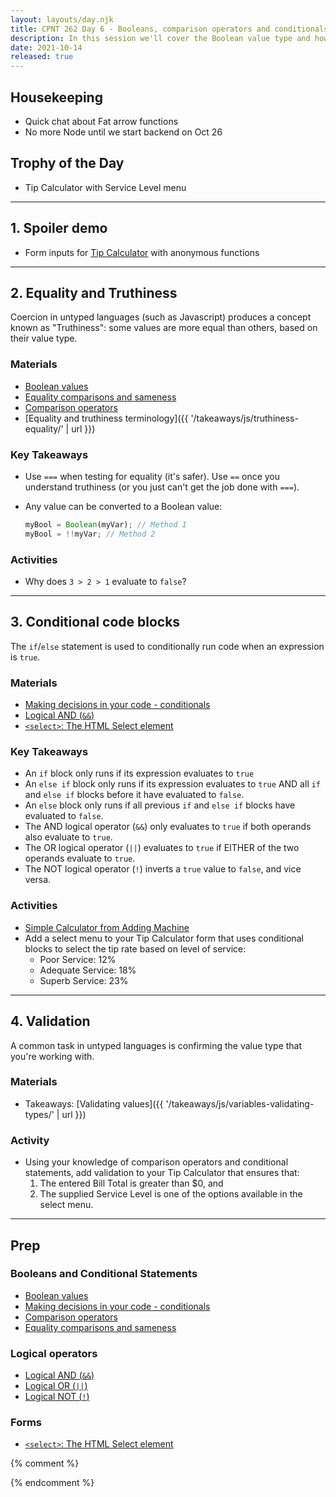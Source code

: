 ```yaml
---
layout: layouts/day.njk
title: CPNT 262 Day 6 - Booleans, comparison operators and conditionals
description: In this session we'll cover the Boolean value type and how it's used in condition if/else blocks. While we're at it, we'll upgrade our Tip Calculator form (among others) with select menus.
date: 2021-10-14
released: true
---
```


## Housekeeping
- Quick chat about Fat arrow functions
- No more Node until we start backend on Oct 26

## Trophy of the Day
- Tip Calculator with Service Level menu

---

## 1. Spoiler demo
- Form inputs for [Tip Calculator](https://gist.github.com/acidtone/b41a29264b72ca0439f772bfa2fb6b47) with anonymous functions

---

## 2. Equality and Truthiness
Coercion in untyped languages (such as Javascript) produces a concept known as "Truthiness": some values are more equal than others, based on their value type.

### Materials
- [Boolean values](https://developer.mozilla.org/en-US/docs/Glossary/Boolean)
- [Equality comparisons and sameness](https://developer.mozilla.org/en-US/docs/Web/JavaScript/Equality_comparisons_and_sameness)
- [Comparison operators](https://developer.mozilla.org/en-US/docs/Web/JavaScript/Guide/Expressions_and_Operators#comparison_operators)
- [Equality and truthiness terminology]({{ '/takeaways/js/truthiness-equality/' | url }})

### Key Takeaways
- Use `===` when testing for equality (it's safer). Use `==` once you understand truthiness (or you just can't get the job done with `===`).
- Any value can be converted to a Boolean value:

    ```js
    myBool = Boolean(myVar); // Method 1
    myBool = !!myVar; // Method 2
    ```

### Activities
- Why does `3 > 2 > 1` evaluate to `false`?

---

## 3. Conditional code blocks
The `if`/`else` statement is used to conditionally run code when an expression is `true`.

### Materials
- [Making decisions in your code - conditionals](https://developer.mozilla.org/en-US/docs/Learn/JavaScript/Building_blocks/conditionals)
- [Logical AND (`&&`)](https://developer.mozilla.org/en-US/docs/Web/JavaScript/Reference/Operators/Logical_AND)
- [`<select>`: The HTML Select element](https://developer.mozilla.org/en-US/docs/Web/HTML/Element/select)

### Key Takeaways
- An `if` block only runs if its expression evaluates to `true`
- An `else if` block only runs if its expression evaluates to `true` AND all `if` and `else if` blocks before it have evaluated to `false`.
- An `else` block only runs if all previous `if` and `else if` blocks have evaluated to `false`.
- The AND logical operator (`&&`) only evaluates to `true` if both operands also evaluate to `true`.
- The OR logical operator (`||`) evaluates to `true` if EITHER of the two operands evaluate to `true`.
- The NOT logical operator (`!`) inverts a `true` value to `false`, and vice versa.

### Activities
- [Simple Calculator from Adding Machine](https://gist.github.com/acidtone/fb9d28505944280f548ad6dde0890102)
- Add a select menu to your Tip Calculator form that uses conditional blocks to select the tip rate based on level of service:
    - Poor Service: 12%
    - Adequate Service: 18%
    - Superb Service: 23%

---

## 4. Validation
A common task in untyped languages is confirming the value type that you're working with.

### Materials
- Takeaways: [Validating values]({{ '/takeaways/js/variables-validating-types/' | url }})

### Activity
- Using your knowledge of comparison operators and conditional statements, add validation to your Tip Calculator that ensures that:
    1. The entered Bill Total is greater than $0, and
    2. The supplied Service Level is one of the options available in the select menu.

---

## Prep
### Booleans and Conditional Statements
- [Boolean values](https://developer.mozilla.org/en-US/docs/Glossary/Boolean)
- [Making decisions in your code - conditionals](https://developer.mozilla.org/en-US/docs/Learn/JavaScript/Building_blocks/conditionals)
- [Comparison operators](https://developer.mozilla.org/en-US/docs/Web/JavaScript/Guide/Expressions_and_Operators#comparison_operators)
- [Equality comparisons and sameness](https://developer.mozilla.org/en-US/docs/Web/JavaScript/Equality_comparisons_and_sameness)

### Logical operators
- [Logical AND (`&&`)](https://developer.mozilla.org/en-US/docs/Web/JavaScript/Reference/Operators/Logical_AND)
- [Logical OR (`||`)](https://developer.mozilla.org/en-US/docs/Web/JavaScript/Reference/Operators/Logical_OR)
- [Logical NOT (`!`)](https://developer.mozilla.org/en-US/docs/Web/JavaScript/Reference/Operators/Logical_NOT)

### Forms
- [`<select>`: The HTML Select element](https://developer.mozilla.org/en-US/docs/Web/HTML/Element/select)

{% comment %}


{% endcomment %}